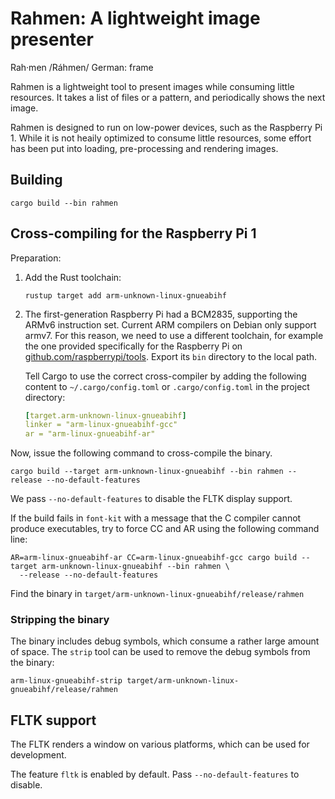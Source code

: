 # Rahmen: A lightweight image presenter

Rah·men /Ráhmen/ German: frame

Rahmen is a lightweight tool to present images while consuming little resources. It takes a list of files or a pattern,
and periodically shows the next image.

Rahmen is designed to run on low-power devices, such as the Raspberry Pi 1. While it is not heaily optimized to consume
little resources, some effort has been put into loading, pre-processing and rendering images.

## Building

`cargo build --bin rahmen`

## Cross-compiling for the Raspberry Pi 1

Preparation:
1. Add the Rust toolchain:
   ```
   rustup target add arm-unknown-linux-gnueabihf
   ```

2. The first-generation Raspberry Pi had a BCM2835, supporting the ARMv6 instruction set. Current ARM compilers on
   Debian only support armv7. For this reason, we need to use a different toolchain, for example the one provided
   specifically for the Raspberry Pi on [github.com/raspberrypi/tools](https://github.com/raspberrypi/tools). Export
   its `bin` directory to the local path.

   Tell Cargo to use the correct cross-compiler by adding the following content to `~/.cargo/config.toml`
   or `.cargo/config.toml` in the project directory:

   ```yaml
   [target.arm-unknown-linux-gnueabihf]
   linker = "arm-linux-gnueabihf-gcc"
   ar = "arm-linux-gnueabihf-ar"
   ```

Now, issue the following command to cross-compile the binary.

`cargo build --target arm-unknown-linux-gnueabihf --bin rahmen --release --no-default-features`

We pass `--no-default-features` to disable the FLTK display support.

If the build fails in `font-kit` with a message that the C compiler cannot produce executables, try to force CC and AR
using the following command line:

```shell
AR=arm-linux-gnueabihf-ar CC=arm-linux-gnueabihf-gcc cargo build --target arm-unknown-linux-gnueabihf --bin rahmen \
  --release --no-default-features
  ```

Find the binary in `target/arm-unknown-linux-gnueabihf/release/rahmen`

### Stripping the binary

The binary includes debug symbols, which consume a rather large amount of space. The `strip` tool can be used to remove
the debug symbols from the binary:

`arm-linux-gnueabihf-strip target/arm-unknown-linux-gnueabihf/release/rahmen`

## FLTK support

The FLTK renders a window on various platforms, which can be used for development.

The feature `fltk` is enabled by default. Pass `--no-default-features` to disable.
